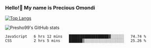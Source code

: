 ### Hello!👋 My name is Precious Omondi 

[![Top Langs](https://github-readme-stats.vercel.app/api/top-langs/?username=Presho99&langs_count=8&theme=dark)](https://github.com/Presho99/github-readme-stats)

![Presho99's GitHub stats](https://github-readme-stats.vercel.app/api?username=Presho99&show_icons=true&theme=dark)

<!--START_SECTION:waka-->

```text
JavaScript   6 hrs 12 mins   ██████████████████▓░░░░░░   74.74 %
CSS          2 hrs 5 mins    ██████▒░░░░░░░░░░░░░░░░░░   25.26 %
```

<!--END_SECTION:waka-->

